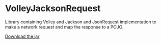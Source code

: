 VolleyJacksonRequest
====================
Library containing Volley and Jackson and JsonRequest implementation to make a network request and map the response to a POJO.

[Download the jar](https://drive.google.com/file/d/0B8SKWiDDCzx4a19qczlQcW9iWFk/view?usp=sharing)
